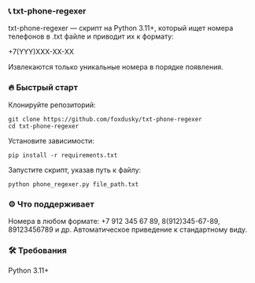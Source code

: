 ### 📞 txt-phone-regexer ###

txt-phone-regexer — скрипт на Python 3.11+, который ищет номера телефонов в .txt файле и приводит их к формату:

+7(YYY)XXX-XX-XX

Извлекаются только уникальные номера в порядке появления.

### 🔥 Быстрый старт ###

Клонируйте репозиторий:

    git clone https://github.com/foxdusky/txt-phone-regexer
    cd txt-phone-regexer

Установите зависимости:

    pip install -r requirements.txt

Запустите скрипт, указав путь к файлу:

    python phone_regexer.py file_path.txt

### ⚙️ Что поддерживает ###

Номера в любом формате: +7 912 345 67 89, 8(912)345-67-89, 89123456789 и др.
Автоматическое приведение к стандартному виду.

### 🛠 Требования ###
Python 3.11+
